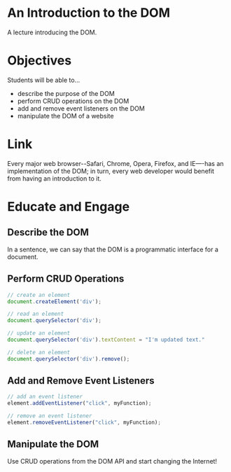 # An Introduction to the DOM
A lecture introducing the DOM.

# Objectives
Students will be able to...

- describe the purpose of the DOM
- perform CRUD operations on the DOM
- add and remove event listeners on the DOM
- manipulate the DOM of a website

# Link
Every major web browser--Safari, Chrome, Opera, Firefox, and IE—-has an implementation of the DOM; in turn, every web developer would benefit from having an introduction to it. 

# Educate and Engage 

## Describe the DOM
In a sentence, we can say that the DOM is a programmatic interface for a document.

## Perform CRUD Operations
```javascript
// create an element
document.createElement('div');

// read an element
document.querySelector('div');

// update an element
document.querySelector('div').textContent = "I'm updated text."

// delete an element
document.querySelector('div').remove();
```

## Add and Remove Event Listeners
```javascript
// add an event listener
element.addEventListener("click", myFunction);
```

```javascript
// remove an event listener
element.removeEventListener("click", myFunction);
```

## Manipulate the DOM
Use CRUD operations from the DOM API and start changing the Internet!